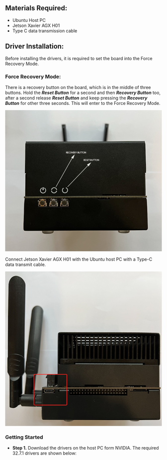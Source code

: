 
## Materials Required:
+ Ubuntu Host PC
+ Jetson Xavier AGX H01
+ Type C data transmission cable

## Driver Installation:

Before installing the drivers, it is required to set the board into the Force Recovery Mode. </br>

### Force Recovery Mode:

There is a recovery button on the board, which is in the middle of three buttons. Hold the ***Reset Button*** for a second and then ***Recovery Button*** too, after a second release ***Reset Button*** and keep pressing the ***Recovery Button*** for other three seconds. This will enter to the Force Recovery Mode. </br>

![Driver1](https://github.com/syedmohiuddinzia/JetsonXavierAGX-H01Kit/blob/main/Installation/driver1.png)

Connect Jetson Xavier AGX H01 with the Ubuntu host PC with a Type-C data transmit cable. </br>

![Driver2](https://github.com/syedmohiuddinzia/JetsonXavierAGX-H01Kit/blob/main/Installation/driver2.png)

### Getting Started

+ **Step 1.** Download the drivers on the host PC form NVIDIA. The required 32.7.1 drivers are shown below:



